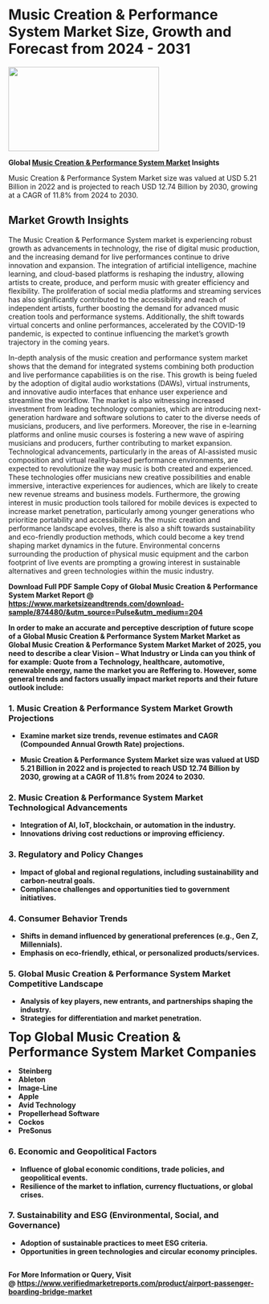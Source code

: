<H1>Music Creation & Performance System Market Size, Growth and Forecast from 2024 - 2031</H1><img class="aligncenter size-medium wp-image-584254" src="https://thirdeyenews.in/wp-content/uploads/2024/09/Global-Market-Research-300x168.jpeg" alt="" width="300" height="168" /><p><strong>Global&nbsp;<a href="https://www.marketsizeandtrends.com/download-sample/874480/&amp;utm_source=Pulse&amp;utm_medium=204">Music Creation & Performance System Market</a> Insights</strong></p><p>Music Creation & Performance System Market size was valued at USD 5.21 Billion in 2022 and is projected to reach USD 12.74 Billion by 2030, growing at a CAGR of 11.8% from 2024 to 2030.</p><p><h2>Market Growth Insights</h2> <p>The Music Creation & Performance System market is experiencing robust growth as advancements in technology, the rise of digital music production, and the increasing demand for live performances continue to drive innovation and expansion. The integration of artificial intelligence, machine learning, and cloud-based platforms is reshaping the industry, allowing artists to create, produce, and perform music with greater efficiency and flexibility. The proliferation of social media platforms and streaming services has also significantly contributed to the accessibility and reach of independent artists, further boosting the demand for advanced music creation tools and performance systems. Additionally, the shift towards virtual concerts and online performances, accelerated by the COVID-19 pandemic, is expected to continue influencing the market’s growth trajectory in the coming years.</p> <p><strong></strong></p> <p>In-depth analysis of the music creation and performance system market shows that the demand for integrated systems combining both production and live performance capabilities is on the rise. This growth is being fueled by the adoption of digital audio workstations (DAWs), virtual instruments, and innovative audio interfaces that enhance user experience and streamline the workflow. The market is also witnessing increased investment from leading technology companies, which are introducing next-generation hardware and software solutions to cater to the diverse needs of musicians, producers, and live performers. Moreover, the rise in e-learning platforms and online music courses is fostering a new wave of aspiring musicians and producers, further contributing to market expansion. Technological advancements, particularly in the areas of AI-assisted music composition and virtual reality-based performance environments, are expected to revolutionize the way music is both created and experienced. These technologies offer musicians new creative possibilities and enable immersive, interactive experiences for audiences, which are likely to create new revenue streams and business models. Furthermore, the growing interest in music production tools tailored for mobile devices is expected to increase market penetration, particularly among younger generations who prioritize portability and accessibility. As the music creation and performance landscape evolves, there is also a shift towards sustainability and eco-friendly production methods, which could become a key trend shaping market dynamics in the future. Environmental concerns surrounding the production of physical music equipment and the carbon footprint of live events are prompting a growing interest in sustainable alternatives and green technologies within the music industry. <p><strong></p><p><span class=""><strong>Download Full PDF Sample Copy of Global Music Creation & Performance System Market Report</strong> @ <a href="https://www.marketsizeandtrends.com/download-sample/874480/&amp;utm_source=Pulse&amp;utm_medium=204" target="_blank">https://www.marketsizeandtrends.com/download-sample/874480/&amp;utm_source=Pulse&amp;utm_medium=204</a></span></p><p>In order to make an accurate and perceptive description of future scope of a Global&nbsp;Music Creation & Performance System Market Market as Global&nbsp;Music Creation & Performance System Market Market of 2025, you need to describe a clear Vision &ndash; What Industry or Linda can you think of for example: Quote from a Technology, healthcare, automotive, renewable energy, name the market you are Reffering to. However, some general trends and factors usually impact market reports and their future outlook include:</p><h3>1.&nbsp;<strong>Music Creation & Performance System Market Growth Projections</strong></h3><ul><li>Examine market size trends, revenue estimates and CAGR (Compounded Annual Growth Rate) projections.</li><li><p>Music Creation & Performance System Market size was valued at USD 5.21 Billion in 2022 and is projected to reach USD 12.74 Billion by 2030, growing at a CAGR of 11.8% from 2024 to 2030.</p></li></ul><h3>2.&nbsp;<strong>Music Creation & Performance System Market Technological Advancements</strong></h3><ul><li>Integration of AI, IoT, blockchain, or automation in the industry.</li><li>Innovations driving cost reductions or improving efficiency.</li></ul><h3>3.&nbsp;<strong>Regulatory and Policy Changes</strong></h3><ul><li>Impact of global and regional regulations, including sustainability and carbon-neutral goals.</li><li>Compliance challenges and opportunities tied to government initiatives.</li></ul><h3>4.&nbsp;<strong>Consumer Behavior Trends</strong></h3><ul><li>Shifts in demand influenced by generational preferences (e.g., Gen Z, Millennials).</li><li>Emphasis on eco-friendly, ethical, or personalized products/services.</li></ul><h3>5.&nbsp;<strong>Global Music Creation & Performance System Market Competitive Landscape</strong></h3><ul><li>Analysis of key players, new entrants, and partnerships shaping the industry.</li><li>Strategies for differentiation and market penetration.</li></ul><p data-pm-slice="1 1 []"><span style="color: inherit; font-family: inherit; font-size: 25px;">Top Global Music Creation & Performance System Market Companies</span></p><div class="" data-test-id=""><p><li>Steinberg</li><li> Ableton</li><li> Image-Line</li><li> Apple</li><li> Avid Technology</li><li> Propellerhead Software</li><li> Cockos</li><li> PreSonus</li></p></div><h3>6.&nbsp;<strong>Economic and Geopolitical Factors</strong></h3><ul><li>Influence of global economic conditions, trade policies, and geopolitical events.</li><li>Resilience of the market to inflation, currency fluctuations, or global crises.</li></ul><h3>7.&nbsp;<strong>Sustainability and ESG (Environmental, Social, and Governance)</strong></h3><ul><li>Adoption of sustainable practices to meet ESG criteria.</li><li>Opportunities in green technologies and circular economy principles.</li></ul><h2><strong style="font-size: 14px;">For More Information or Query, Visit @&nbsp;</strong><a style="background-color: #ffffff; font-size: 14px;" href="https://www.marketsizeandtrends.com/report/music-creation-and-performance-system-market/" target="_blank">https://www.verifiedmarketreports.com/product/airport-passenger-boarding-bridge-market</a></h2>

